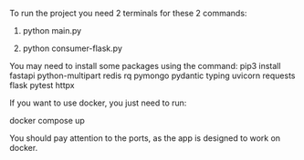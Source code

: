 To run the project you need 2 terminals for these 2 commands:

1. python main.py

2. python consumer-flask.py

You may need to install some packages using the command:
pip3 install fastapi python-multipart redis rq pymongo pydantic typing uvicorn requests flask pytest httpx

If you want to use docker, you just need to run:

docker compose up

You should pay attention to the ports, as the app is designed to work on docker.
